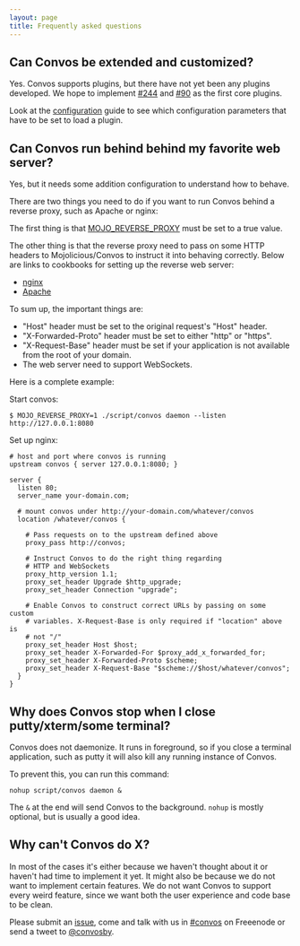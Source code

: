 ```yaml
---
layout: page
title: Frequently asked questions
---
```


<ul class="toc"></ul>

## Can Convos be extended and customized?

Yes. Convos supports plugins, but there have not yet been any plugins
developed. We hope to implement
[#244](https://github.com/Nordaaker/convos/issues/244) and
[#90](https://github.com/Nordaaker/convos/issues/90) as the first core
plugins.

Look at the [configuration](/doc/config.html) guide to see which configuration
parameters that have to be set to load a plugin.

## Can Convos run behind behind my favorite web server?

Yes, but it needs some addition configuration to understand how to behave.

There are two things you need to do if you want to run Convos behind a reverse
proxy, such as Apache or nginx:

The first thing is that
[MOJO_REVERSE_PROXY](/doc/config.html#MOJO_REVERSE_PROXY) must be set to a
true value.

The other thing is that the reverse proxy need to pass on some HTTP headers
to Mojolicious/Convos to instruct it into behaving correctly. Below are
links to cookbooks for setting up the reverse web server:

* [nginx](http://mojolicious.org/perldoc/Mojolicious/Guides/Cookbook#Nginx)
* [Apache](http://mojolicious.org/perldoc/Mojolicious/Guides/Cookbook#Apache-mod_proxy)

To sum up, the important things are:

* "Host" header must be set to the original request's "Host" header.
* "X-Forwarded-Proto" header must be set to either "http" or "https".
* "X-Request-Base" header must be set if your application is not available
  from the root of your domain.
* The web server need to support WebSockets.

Here is a complete example:

Start convos:

    $ MOJO_REVERSE_PROXY=1 ./script/convos daemon --listen http://127.0.0.1:8080

Set up nginx:

    # host and port where convos is running
    upstream convos { server 127.0.0.1:8080; }

    server {
      listen 80;
      server_name your-domain.com;

      # mount convos under http://your-domain.com/whatever/convos
      location /whatever/convos {

        # Pass requests on to the upstream defined above
        proxy_pass http://convos;

        # Instruct Convos to do the right thing regarding
        # HTTP and WebSockets
        proxy_http_version 1.1;
        proxy_set_header Upgrade $http_upgrade;
        proxy_set_header Connection "upgrade";

        # Enable Convos to construct correct URLs by passing on some custom
        # variables. X-Request-Base is only required if "location" above is
        # not "/"
        proxy_set_header Host $host;
        proxy_set_header X-Forwarded-For $proxy_add_x_forwarded_for;
        proxy_set_header X-Forwarded-Proto $scheme;
        proxy_set_header X-Request-Base "$scheme://$host/whatever/convos";
      }
    }

## Why does Convos stop when I close putty/xterm/some terminal?

Convos does not daemonize. It runs in foreground, so if you close a terminal
application, such as putty it will also kill any running instance of Convos.

To prevent this, you can run this command:

    nohup script/convos daemon &

The `&` at the end will send Convos to the background. `nohup` is mostly
optional, but is usually a good idea.

## Why can't Convos do X?

In most of the cases it's either because we haven't thought about it or
haven't had time to implement it yet. It might also be because we do not want
to implement certain features. We do not want Convos to support every weird
feature, since we want both the user experience and code base to be clean.

Please submit an [issue](https://github.com/Nordaaker/convos/issues), come
and talk with us in [#convos](irc://chat.freenode.net:6697/#convos) on
Freeenode or send a tweet to [@convosby](https://twitter.com/convosby).
